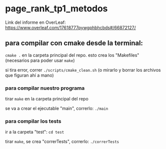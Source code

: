 # page_rank_tp1_metodos
Link del informe en OverLeaf:
https://www.overleaf.com/17618777pywgphbhcbds#/66872127/
## para compilar con cmake desde la terminal:

`cmake .` en la carpeta principal del repo. esto crea los "Makefiles" (necesarios para poder usar `make`)

si tira error, correr `./scripts/cmake_clean.sh` (o mirarlo y borrar los archivos que figuran ahí a mano)

### para compilar nuestro programa

tirar `make` en la carpeta principal del repo

se va a crear el ejecutable "main", correrlo: `./main`

### para compilar los tests

ir a la carpeta "test": `cd test`

tirar `make`, se crea "correrTests", correrlo: `./correrTests`

